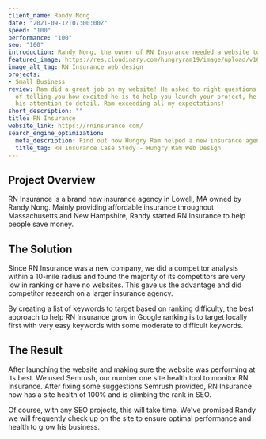 ```yaml
---
client_name: Randy Nong
date: "2021-09-12T07:00:00Z"
speed: "100"
performance: "100"
seo: "100"
introduction: Randy Nong, the owner of RN Insurance needed a website to help him stand out from local competitors. With a Jamstack website, his brand new site is now climbing up the SEO ladder.
featured_image: https://res.cloudinary.com/hungryram19/image/upload/v1632030927/hungryram/RN-insurance_cyylok.jpg
image_alt_tag: RN Insurance web design
projects:
- Small Business
review: Ram did a great job on my website! He asked to right questions and instead
  of telling you how excited he is to help you launch your project, he shows you by
  his attention to detail. Ram exceeding all my expectations!
short_description: ""
title: RN Insurance
website_link: https://rninsurance.com/
search_engine_optimization:
  meta_description: Find out how Hungry Ram helped a new insurance agency in Massachusetts get a high performing website and a completely healthy site score.
  title_tag: RN Insurance Case Study - Hungry Ram Web Design
---
```

## Project Overview

RN Insurance is a brand new insurance agency in Lowell, MA owned by Randy Nong. Mainly providing affordable insurance throughout Massachusetts and New Hampshire, Randy started RN Insurance to help people save money.

## The Solution

Since RN Insurance was a new company, we did a competitor analysis within a 10-mile radius and found the majority of its competitors are very low in ranking or have no websites. This gave us the advantage and did competitor research on a larger insurance agency.

By creating a list of keywords to target based on ranking difficulty, the best approach to help RN Insurance grow in Google ranking is to target locally first with very easy keywords with some moderate to difficult keywords.

## The Result

After launching the website and making sure the website was performing at its best. We used Semrush, our number one site health tool to monitor RN Insurance. After fixing some suggestions Semrush provided, RN Insurance now has a site health of 100% and is climbing the rank in SEO.

Of course, with any SEO projects, this will take time. We've promised Randy we will frequently check up on the site to ensure optimal performance and health to grow his business.